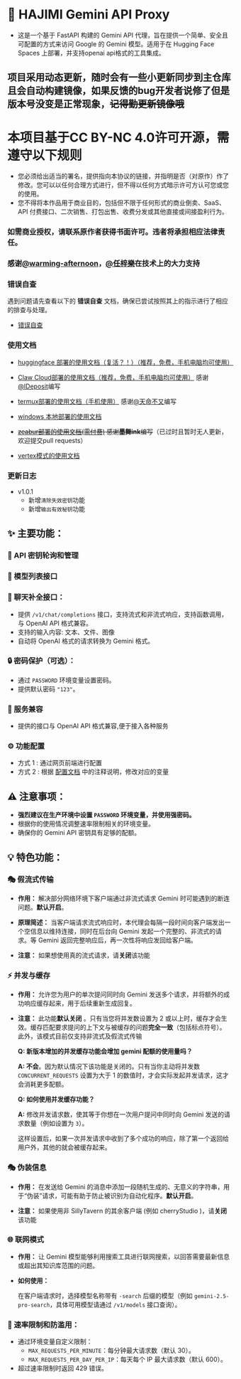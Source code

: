 # 🚀 HAJIMI Gemini API Proxy

- 这是一个基于 FastAPI 构建的 Gemini API 代理，旨在提供一个简单、安全且可配置的方式来访问 Google 的 Gemini 模型。适用于在 Hugging Face Spaces 上部署，并支持openai api格式的工具集成。

## 项目采用动态更新，随时会有一些小更新同步到主仓库且会自动构建镜像，如果反馈的bug开发者说修了但是版本号没变是正常现象，~~记得勤更新镜像哦~~

# 本项目基于CC BY-NC 4.0许可开源，需遵守以下规则
- 您必须给出适当的署名，提供指向本协议的链接，并指明是否（对原作）作了修改。您可以以任何合理方式进行，但不得以任何方式暗示许可方认可您或您的使用。
- 您不得将本作品用于商业目的，包括但不限于任何形式的商业倒卖、SaaS、API 付费接口、二次销售、打包出售、收费分发或其他直接或间接盈利行为。

### 如需商业授权，请联系原作者获得书面许可。违者将承担相应法律责任。

### 感谢[@warming-afternoon](https://github.com/warming-afternoon)，[@任梓樂](https://github.com/rzline)在技术上的大力支持

###  错误自查

遇到问题请先查看以下的 **错误自查** 文档，确保已尝试按照其上的指示进行了相应的排查与处理。

- [错误自查](./wiki/error.md)
###  使用文档
- [huggingface 部署的使用文档（复活？！）（推荐，免费，手机电脑均可使用）](./wiki/huggingface2.md)

- [Claw Cloud部署的使用文档（推荐，免费，手机电脑均可使用）](./wiki/claw.md) 感谢[@IDeposit](https://github.com/IDeposit)编写

- [termux部署的使用文档（手机使用）](./wiki/Termux.md) 感谢[@天命不又](https://github.com/tmby)编写

- [windows 本地部署的使用文档](./wiki/windows.md)

- ~~[zeabur部署的使用文档(需付费)](./wiki/zeabur.md) 感谢**墨舞ink**编写~~（已过时且暂时无人更新，欢迎提交pull requests）

- [vertex模式的使用文档](./wiki/vertex.md)

###  更新日志
* v1.0.1
   * 新增`清除失效密钥`功能
   * 新增`输出有效秘钥`功能

## ✨ 主要功能：

### 🔑 API 密钥轮询和管理

### 📑 模型列表接口

### 💬 聊天补全接口：

*   提供 `/v1/chat/completions` 接口，支持流式和非流式响应，支持函数调用，与 OpenAI API 格式兼容。
*   支持的输入内容: 文本、文件、图像
*   自动将 OpenAI 格式的请求转换为 Gemini 格式。

### 🔒 密码保护（可选）：

*   通过 `PASSWORD` 环境变量设置密码。
*   提供默认密码 `"123"`。

### 🧩 服务兼容

*   提供的接口与 OpenAI API 格式兼容,便于接入各种服务

### ⚙️ 功能配置

* 方式 1 : 通过网页前端进行配置
* 方式 2 : 根据 [配置文档](./app/config/settings.py) 中的注释说明，修改对应的变量

## ⚠️ 注意事项：

*   **强烈建议在生产环境中设置 `PASSWORD` 环境变量，并使用强密码。**
*   根据你的使用情况调整速率限制相关的环境变量。
*   确保你的 Gemini API 密钥具有足够的配额。


## 💡 特色功能：

### 🎭 假流式传输

*   **作用：** 解决部分网络环境下客户端通过非流式请求 Gemini 时可能遇到的断连问题。**默认开启**。

*   **原理简述：** 当客户端请求流式响应时，本代理会每隔一段时间向客户端发出一个空信息以维持连接，同时在后台向 Gemini 发起一个完整的、非流式的请求。等 Gemini 返回完整响应后，再一次性将响应发回给客户端。

*   **注意：** 如果想使用真的流式请求，请**关闭**该功能

### ⚡ 并发与缓存

*   **作用：** 允许您为用户的单次提问同时向 Gemini 发送多个请求，并将额外的成功响应缓存起来，用于后续重新生成回复。

*   **注意：** 此功能**默认关闭** 。只有当您将并发数设置为 2 或以上时，缓存才会生效。缓存匹配要求提问的上下文与被缓存的问题**完全一致**（包括标点符号）。此外，该模式目前仅支持非流式及假流式传输
    
    **Q: 新版本增加的并发缓存功能会增加 gemini 配额的使用量吗？**
   
    **A: 不会**。因为默认情况下该功能是关闭的。只有当你主动将并发数 `CONCURRENT_REQUESTS` 设置为大于 1 的数值时，才会实际发起并发请求，这才会消耗更多配额。
   
    **Q: 如何使用并发缓存功能？**
   
    **A:** 修改并发请求数，使其等于你想在一次用户提问中同时向 Gemini 发送的请求数量（例如设置为 `3`）。
    
    这样设置后，如果一次并发请求中收到了多个成功的响应，除了第一个返回给用户外，其他的就会被缓存起来。

### 🎭 伪装信息

*   **作用：** 在发送给 Gemini 的消息中添加一段随机生成的、无意义的字符串，用于“伪装”请求，可能有助于防止被识别为自动化程序。**默认开启**。

*   **注意：** 如果使用非 SillyTavern 的其余客户端 (例如 cherryStudio )，请**关闭**该功能

### 🌐 联网模式

*   **作用：** 让 Gemini 模型能够利用搜索工具进行联网搜索，以回答需要最新信息或超出其知识库范围的问题。

*   **如何使用：**

    在客户端请求时，选择模型名称带有 `-search` 后缀的模型（例如 `gemini-2.5-pro-search`，具体可用模型请通过 `/v1/models` 接口查询）。


### 🚦 速率限制和防滥用：

*   通过环境变量自定义限制：
    *   `MAX_REQUESTS_PER_MINUTE`：每分钟最大请求数（默认 30）。
    *   `MAX_REQUESTS_PER_DAY_PER_IP`：每天每个 IP 最大请求数（默认 600）。
*   超过速率限制时返回 429 错误。
